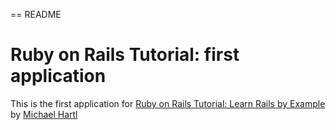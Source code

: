 == README

# Ruby on Rails Tutorial: first application

This is the first application for
[Ruby on Rails Tutorial: Learn Rails by Example](http://railstutorial.org/)
by [Michael Hartl](http://michaelhartl.com/)

